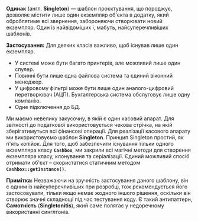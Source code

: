 **Одинак** (англ. **Singleton**) — шаблон проєктування, що породжує, дозволяє
містити лише один екземпляр об'єкта в додатку, який оброблятиме
всі звернення, забороняючи створювати новий екземпляр. Один із найвідоміших і, мабуть, найсуперечливіших шаблонів.

**Застосування:**
Для деяких класів важливо, щоб існував лише один екземпляр.
* У системі може бути багато принтерів, але можливий лише один спулер.
* Повинні бути лише одна файлова система та єдиний віконний менеджер.
* У цифровому фільтрі може бути лише один аналого-цифровий перетворювач (АЦП).
  Бухгалтерська система обслуговує лише одну компанію.
* Одне підключення до БД.

Ми маємо невелику закусочну, в якій є один касовий апарат.
Для звітності до податкової використовується чекова стрічка, на якій зберігатимуться
всі фінансові операції. Для реалізації касового апарату ми використовуємо
шаблон **Singleton**.
Принцип Singleton простий, як п'ять копійок. Для того, щоб забезпечити існування тільки
одного екземпляра класу **`Cashbox`**, ми закрили всі магічні методи для створення екземпляра
класу, клонування та серіалізації. Єдиний можливий спосіб отримати об'єкт – скористатися
статичним методом **`Cashbox::getInstance()`**.

**Примітка:**
Незважаючи на зручність застосування даного шаблону, він є одним із найсуперечливіших
при розробці, тож рекомендується його застосовувати, тільки якщо немає жодного іншого рішення, оскільки він створює значні складнощі під час тестування коду.
Є такий антипаттерн, **Самотність** (**Singletonitis**),
який саме полягає у недоречному використанні синглтонів.